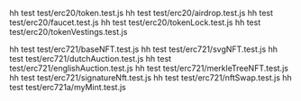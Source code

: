 hh test test/erc20/token.test.js
hh test test/erc20/airdrop.test.js
hh test test/erc20/faucet.test.js
hh test test/erc20/tokenLock.test.js
hh test test/erc20/tokenVestings.test.js

hh test test/erc721/baseNFT.test.js
hh test test/erc721/svgNFT.test.js
hh test test/erc721/dutchAuction.test.js
hh test test/erc721/englishAuction.test.js
hh test test/erc721/merkleTreeNFT.test.js
hh test test/erc721/signatureNft.test.js
hh test test/erc721/nftSwap.test.js
hh test test/erc721a/myMint.test.js
